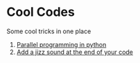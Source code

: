 # Cool Codes
Some cool tricks in one place

1. [Parallel programming in python](parallelisation.py)
2. [Add a jizz sound at the end of your code](jizz-sound-end-of-code.py)
